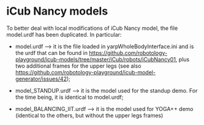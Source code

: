 # iCub Nancy models

To better deal with local modifications of iCub Nancy model, the file model.urdf has been duplicated. In particular:

- model.urdf --> it is the file loaded in yarpWholeBodyInterface.ini and is the urdf that can be found in https://github.com/robotology-playground/icub-models/tree/master/iCub/robots/iCubNancy01, plus two additional frames for the upper legs (see also https://github.com/robotology-playground/icub-model-generator/issues/42);

- model_STANDUP.urdf --> it is the model used for the standup demo. For the time being, it is identical to model.urdf;

- model_BALANCING_IIT.urdf --> it is the model used for YOGA++ demo (identical to the others, but without the upper legs frames)

